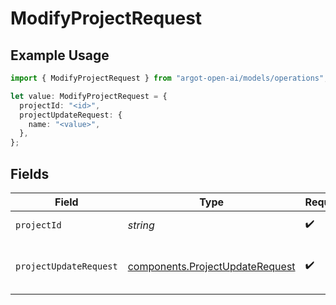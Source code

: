 # ModifyProjectRequest

## Example Usage

```typescript
import { ModifyProjectRequest } from "argot-open-ai/models/operations";

let value: ModifyProjectRequest = {
  projectId: "<id>",
  projectUpdateRequest: {
    name: "<value>",
  },
};
```

## Fields

| Field                                                                              | Type                                                                               | Required                                                                           | Description                                                                        |
| ---------------------------------------------------------------------------------- | ---------------------------------------------------------------------------------- | ---------------------------------------------------------------------------------- | ---------------------------------------------------------------------------------- |
| `projectId`                                                                        | *string*                                                                           | :heavy_check_mark:                                                                 | The ID of the project.                                                             |
| `projectUpdateRequest`                                                             | [components.ProjectUpdateRequest](../../models/components/projectupdaterequest.md) | :heavy_check_mark:                                                                 | The project update request payload.                                                |
